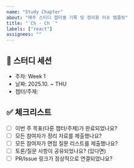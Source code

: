 ```yaml
---
name: "Study Chapter"
about: "매주 스터디 챕터별 기록 및 정리용 이슈 템플릿"
title: "`Ch - Ch `"
labels: ["react"]
assignees: ""
---
```


## 📌 스터디 세션

- 주차: Week 1
- 날짜: 2025.10. ~ THU
- 챕터/주제:

## ✅ 체크리스트

- [ ] 이번 주 목표(다룬 챕터/주제)가 완료되었나요?
- [ ] 모든 참여자가 정리 자료를 제출했나요?
- [ ] 모든 참여자가 면접 질문 리스트를 제출했나요?
- [ ] 토론/질문 사항이 공유되었나요? (있다면)
- [ ] PR/Issue 링크가 정상적으로 연결되었나요?
